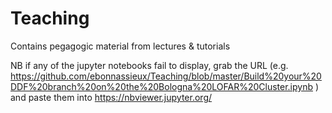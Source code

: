 # Teaching
Contains pegagogic material from lectures &amp; tutorials

NB if any of the jupyter notebooks fail to display, grab the URL (e.g. https://github.com/ebonnassieux/Teaching/blob/master/Build%20your%20DDF%20branch%20on%20the%20Bologna%20LOFAR%20Cluster.ipynb ) and paste them into https://nbviewer.jupyter.org/
